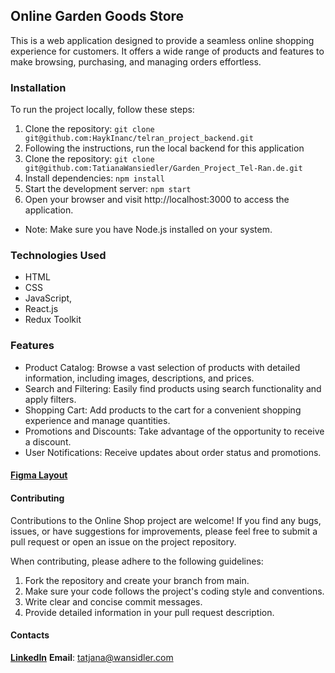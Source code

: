 ## Online Garden Goods Store

This is a web application designed to provide a seamless online shopping experience for customers. It offers a wide range of products and features to make browsing, purchasing, and managing orders effortless.

### Installation

To run the project locally, follow these steps:

1. Clone the repository: `git clone git@github.com:HaykInanc/telran_project_backend.git`
2. Following the instructions, run the local backend for this application
3. Clone the repository: `git clone git@github.com:TatianaWansiedler/Garden_Project_Tel-Ran.de.git`
4. Install dependencies: `npm install`
5. Start the development server: `npm start`
6. Open your browser and visit http://localhost:3000 to access the application.

- Note: Make sure you have Node.js installed on your system.

### Technologies Used

- HTML
- CSS
- JavaScript,
- React.js
- Redux Toolkit

### Features

- Product Catalog: Browse a vast selection of products with detailed information, including images, descriptions, and prices.
- Search and Filtering: Easily find products using search functionality and apply filters.
- Shopping Cart: Add products to the cart for a convenient shopping experience and manage quantities.
- Promotions and Discounts: Take advantage of the opportunity to receive a discount.
- User Notifications: Receive updates about order status and promotions.

#### [Figma Layout](https://www.figma.com/file/yNWvXvjZC0t8d9yBOpeEPy/Garden?node-id=4743%3A989)

#### Contributing

Contributions to the Online Shop project are welcome! If you find any bugs, issues, or have suggestions for improvements, please feel free to submit a pull request or open an issue on the project repository.

When contributing, please adhere to the following guidelines:

1. Fork the repository and create your branch from main.
2. Make sure your code follows the project's coding style and conventions.
3. Write clear and concise commit messages.
4. Provide detailed information in your pull request description.

#### Contacts

[**LinkedIn**](https://www.linkedin.com/in/tatiana-vanzidler/)
**Email**: <tatjana@wansidler.com>
